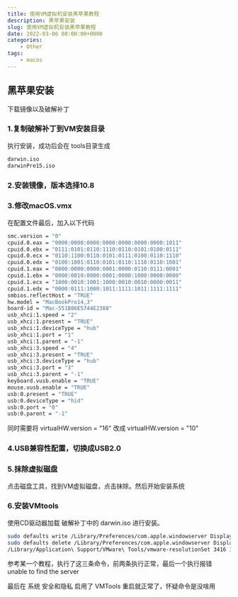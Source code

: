 ```yaml
---
title: 使用VM虚拟机安装黑苹果教程
description: 黑苹果安装
slug: 使用VM虚拟机安装黑苹果教程
date: 2022-03-06 00:00:00+0000
categories:
    - Other
tags:
    - macos
---
```


## 黑苹果安装

下载镜像以及破解补丁

### 1.复制破解补丁到VM安装目录

执行安装，成功后会在 tools目录生成

```bash
darwin.iso
darwinPre15.iso
```

### 2.安装镜像，版本选择10.8

### 3.修改macOS.vmx

在配置文件最后，加入以下代码

```bash
smc.version = "0"
cpuid.0.eax = "0000:0000:0000:0000:0000:0000:0000:1011"
cpuid.0.ebx = "0111:0101:0110:1110:0110:0101:0100:0111"
cpuid.0.ecx = "0110:1100:0110:0101:0111:0100:0110:1110"
cpuid.0.edx = "0100:1001:0110:0101:0110:1110:0110:1001"
cpuid.1.eax = "0000:0000:0000:0001:0000:0110:0111:0001"
cpuid.1.ebx = "0000:0010:0000:0001:0000:1000:0000:0000"
cpuid.1.ecx = "1000:0010:1001:1000:0010:0010:0000:0011"
cpuid.1.edx = "0000:0111:1000:1011:1111:1011:1111:1111"
smbios.reflectHost = "TRUE"
hw.model = "MacBookPro14,3"
board-id = "Mac-551B86E5744E2388"
usb_xhci:1.speed = "2"
usb_xhci:1.present = "TRUE"
usb_xhci:1.deviceType = "hub"
usb_xhci:1.port = "1"
usb_xhci:1.parent = "-1"
usb_xhci:3.speed = "4"
usb_xhci:3.present = "TRUE"
usb_xhci:3.deviceType = "hub"
usb_xhci:3.port = "3"
usb_xhci:3.parent = "-1"
keyboard.vusb.enable = "TRUE"
mouse.vusb.enable = "TRUE"
usb:0.present = "TRUE"
usb:0.deviceType = "hid"
usb:0.port = "0"
usb:0.parent = "-1"

```

同时需要将 virtualHW.version = "16" 改成 virtualHW.version = "10"

### 4.USB兼容性配置，切换成USB2.0

### 5.抹除虚拟磁盘

点击磁盘工具，找到VM虚拟磁盘，点击抹除。然后开始安装系统

### 6.安装VMtools

使用CD驱动器加载 破解补丁中的 darwin.iso 进行安装。

```bash
sudo defaults write /Library/Preferences/com.apple.windowserver DisplayResolutionEnabled -bool YES
sudo defaults delete /Library/Preferences/com.apple.windowserver DisplayResolutionDisabled
/Library/Application\ Support/VMware\ Tools/vmware-resolutionSet 3416 1920
```

参考某一个教程，执行了这三条命令，前两条执行正常，最后一个执行报错 unable to find the server

最后在 系统 安全和隐私 启用了 VMTools 重启就正常了，怀疑命令是没啥用

